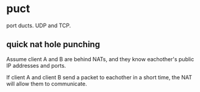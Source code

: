 # puct

port ducts. UDP and TCP.

## quick nat hole punching

Assume client A and B are behind NATs, and they know eachother's public IP addresses and ports.

If client A and client B send a packet to eachother in a short time, the NAT will allow them to communicate.
